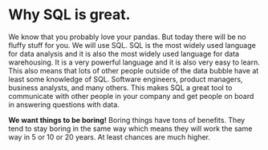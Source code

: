 # Why SQL is great.
We know that you probably love your pandas. But today there will be no fluffy stuff for you. We will use SQL. SQL is the most widely used language for data analysis and it is also the most widely used language for data warehousing. It is a very powerful language and it is also very easy to learn. This also means that lots of other people outside of the data bubble have at least some knowledge of SQL. Software engineers, product managers, business analysts, and many others. This makes SQL a great tool to communicate with other people in your company and get people on board in answering questions with data.

**We want things to be boring!** 
Boring things have tons of benefits. They tend to stay boring in the same way which means they will work the same way in 5 or 10 or 20 years. At least chances are much higher.
